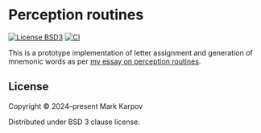 # Perception routines

[![License BSD3](https://img.shields.io/badge/license-BSD3-brightgreen.svg)](http://opensource.org/licenses/BSD-3-Clause)
[![CI](https://github.com/mrkkrp/perception-routines/actions/workflows/ci.yaml/badge.svg)](https://github.com/mrkkrp/perception-routines/actions/workflows/ci.yaml)

This is a prototype implementation of letter assignment and generation of
mnemonic words as per [my essay on perception routines][essay].

[essay]: https://markkarpov.art/essay/perception-routines#from-tactics-to-perception-routines

## License

Copyright © 2024–present Mark Karpov

Distributed under BSD 3 clause license.
